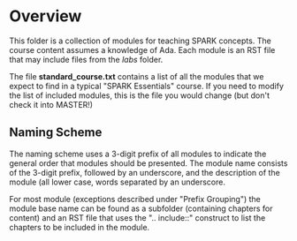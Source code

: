 # Overview

This folder is a collection of modules for teaching SPARK concepts. The
course content assumes a knowledge of Ada.
Each module is an RST file that may include files from the *labs* folder.

The file **standard_course.txt** contains a list of all the modules that
we expect to find in a typical "SPARK Essentials" course. If you need
to modify the list of included modules, this is the file you would change
(but don't check it into MASTER!)

## Naming Scheme

The naming scheme uses a 3-digit prefix of all modules to indicate the general
order that modules should be presented. The module name consists of the
3-digit prefix, followed by an underscore, and the description of the module
(all lower case, words separated by an underscore.

For most module (exceptions described under "Prefix Grouping") the module
base name can be found as a subfolder (containing chapters for content) and
an RST file that uses the ".. include::" construct to list the chapters
to be included in the module.
